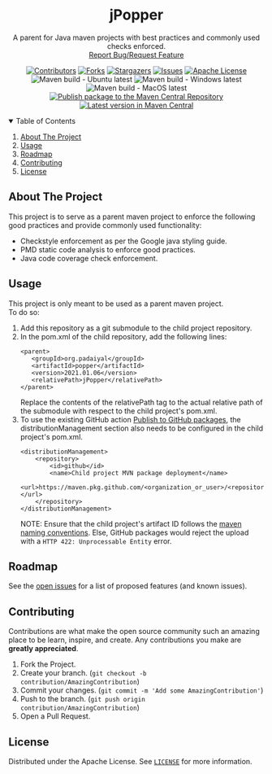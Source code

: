 <!-- PROJECT SHIELDS -->
<!--
*** I'm using markdown "reference style" links for readability.
*** Reference links are enclosed in brackets [ ] instead of parentheses ( ).
*** See the bottom of this document for the declaration of the reference variables
*** for contributors-url, forks-url, etc. This is an optional, concise syntax you may use.
*** https://www.markdownguide.org/basic-syntax/#reference-style-links
-->
<div align="center">
  <h1 align="center">jPopper</h1>
  <p align="center">
    A parent for Java maven projects with best practices and commonly used checks enforced.
    <br />
    <a href="https://github.com/padaiyal/jPopper/issues/new/choose">Report Bug/Request Feature</a>
  </p>

[![Contributors][contributors-shield]][contributors-url]
[![Forks][forks-shield]][forks-url]
[![Stargazers][stars-shield]][stars-url]
[![Issues][issues-shield]][issues-url]
[![Apache License][license-shield]][license-url] <br>
![Maven build - Ubuntu latest](https://github.com/padaiyal/jPopper/workflows/Maven%20build%20-%20Ubuntu%20latest/badge.svg?branch=main)
![Maven build - Windows latest](https://github.com/padaiyal/jPopper/workflows/Maven%20build%20-%20Windows%20latest/badge.svg?branch=main)
![Maven build - MacOS latest](https://github.com/padaiyal/jPopper/workflows/Maven%20build%20-%20MacOS%20latest/badge.svg?branch=main)
[![Publish package to the Maven Central Repository](https://github.com/padaiyal/jPopper/actions/workflows/maven_central_package_publish.yml/badge.svg)](https://github.com/padaiyal/jPopper/actions/workflows/maven_central_package_publish.yml) <br>
[![Latest version in Maven Central](https://img.shields.io/maven-central/v/io.github.padaiyal/popper)](https://search.maven.org/artifact/io.github.padaiyal/popper)
</div>

<!-- TABLE OF CONTENTS -->
<details open="open">
  <summary>Table of Contents</summary>
  <ol>
    <li><a href="#about-the-project">About The Project</a></li>
    <li><a href="#usage">Usage</a></li>
    <li><a href="#roadmap">Roadmap</a></li>
    <li><a href="#contributing">Contributing</a></li>
    <li><a href="#license">License</a></li>
  </ol>
</details>

<!-- ABOUT THE PROJECT -->
## About The Project
This project is to serve as a parent maven project to enforce the following good practices and
provide commonly used functionality:
 - Checkstyle enforcement as per the Google java styling guide.
 - PMD static code analysis to enforce good practices.
 - Java code coverage check enforcement.

<!-- USAGE -->
## Usage
This project is only meant to be used as a parent maven project. <br>
To do so:
 1. Add this repository as a git submodule to the child project repository.
 2. In the pom.xml of the child repository, add the following lines:
    ```
    <parent>
       <groupId>org.padaiyal</groupId>
       <artifactId>popper</artifactId>
       <version>2021.01.06</version>
       <relativePath>jPopper</relativePath>
    </parent>
    ```
    Replace the contents of the relativePath tag to the actual relative path of the submodule with 
    respect to the child project's pom.xml. 
 3. To use the existing GitHub action [Publish to GitHub packages](https://github.com/padaiyal/jPopper/blob/main/.github/workflows/package_publish.yml), the distributionManagement section also needs to be configured in the child project's pom.xml.
    ```
    <distributionManagement>
        <repository>
            <id>github</id>
            <name>Child project MVN package deployment</name>
            <url>https://maven.pkg.github.com/<organization_or_user>/<repository_name></url>
        </repository>
    </distributionManagement>
    ```
    NOTE: Ensure that the child project's artifact ID follows the [maven naming conventions](https://maven.apache.org/guides/mini/guide-naming-conventions.html). Else, GitHub packages would reject the upload with a `HTTP 422: Unprocessable Entity` error.

<!-- ROADMAP -->
## Roadmap

See the [open issues](https://github.com/padaiyal/jPopper/issues) for a list of proposed features (and known issues).



<!-- CONTRIBUTING -->
## Contributing

Contributions are what make the open source community such an amazing place to be learn, inspire, and create. Any contributions you make are **greatly appreciated**.

1. Fork the Project.
2. Create your branch. (`git checkout -b contribution/AmazingContribution`)
3. Commit your changes. (`git commit -m 'Add some AmazingContribution'`)
4. Push to the branch. (`git push origin contribution/AmazingContribution`)
5. Open a Pull Request.


<!-- LICENSE -->
## License
Distributed under the Apache License. See [`LICENSE`](https://github.com/padaiyal/jPopper/blob/main/LICENSE) for more information.


<!-- MARKDOWN LINKS & IMAGES -->
<!-- https://www.markdownguide.org/basic-syntax/#reference-style-links -->
[contributors-shield]: https://img.shields.io/github/contributors/padaiyal/jPopper.svg?style=for-the-badge
[contributors-url]: https://github.com/padaiyal/jPopper/graphs/contributors
[forks-shield]: https://img.shields.io/github/forks/padaiyal/jPopper.svg?style=for-the-badge
[forks-url]: https://github.com/padaiyal/jPopper/graphs/network/members
[stars-shield]: https://img.shields.io/github/stars/padaiyal/jPopper.svg?style=for-the-badge
[stars-url]: https://github.com/padaiyal/jPopper/stargazers
[issues-shield]: https://img.shields.io/github/issues/padaiyal/jPopper.svg?style=for-the-badge
[issues-url]: https://github.com/padaiyal/jPopper/issues
[license-shield]: https://img.shields.io/github/license/padaiyal/jPopper.svg?style=for-the-badge
[license-url]: https://github.com/padaiyal/jPopper/blob/master/LICENSE
[product-screenshot]: images/screenshot.png
